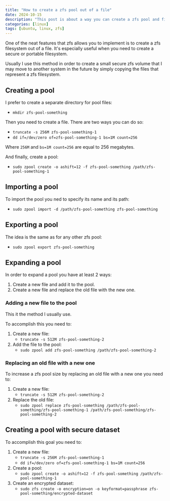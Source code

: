 ```yaml
---
title: "How to create a zfs pool out of a file"
date: 2024-10-15
description: "This post is about a way you can create a zfs pool and filesystem out of a single file or series of files"
categories: [linux]
tags: [ubuntu, linux, zfs]
---
```


One of the neat features that zfs allows you to implement is to create a zfs filesystem out of a file.
It's especially useful when you need to create a secure or portable filesystem.

Usually I use this method in order to create a small secure zfs volume that I may move to another system in the future by simply copying the files that represent a zfs filesystem.

## Creating a pool
I prefer to create a separate directory for pool files:
* `mkdir zfs-pool-something`

Then you need to create a file.
There are two ways you can do so:
* `truncate -s 256M zfs-pool-something-1`
* `dd if=/dev/zero of=zfs-pool-something-1 bs=1M count=256`

Where `256M` and `bs=1M count=256` are equal to 256 megabytes.

And finally, create a pool:
* `sudo zpool create -o ashift=12 -f zfs-pool-something /path/zfs-pool-something-1`

## Importing a pool
To import the pool you ned to specify its name and its path:
* `sudo zpool import -d /path/zfs-pool-something zfs-pool-something`

## Exporting a pool
The idea is the same as for any other zfs pool:
* `sudo zpool export zfs-pool-something`

## Expanding a pool
In order to expand a pool you have at least 2 ways:
1. Create a new file and add it to the pool.
2. Create a new file and replace the old file with the new one.

### Adding a new file to the pool
This it the method I usually use.

To accomplish this you need to:
1. Create a new file:
    * `truncate -s 512M zfs-pool-something-2`
2. Add the file to the pool:
    * `sudo zpool add zfs-pool-something /path/zfs-pool-something-2`

### Replacing an old file with a new one
To increase a zfs pool size by replacing an old file with a new one you need to:
1. Create a new file:
    * `truncate -s 512M zfs-pool-something-2`
2. Replace the old file:
    * `sudo zpool replace zfs-pool-something /path/zfs-pool-something/zfs-pool-something-1 /path/zfs-pool-something/zfs-pool-something-2`

## Creating a pool with secure dataset
To accomplish this goal you need to:
1. Create a new file:
    * `truncate -s 256M zfs-pool-something-1`
    * `dd if=/dev/zero of=zfs-pool-something-1 bs=1M count=256`
2. Create a pool:
    * `sudo zpool create -o ashift=12 -f zfs-pool-something /path/zfs-pool-something-1`
3. Create an encrypted dataset:
    * `sudo zfs create -o encryption=on -o keyformat=passphrase zfs-pool-something/encrypted-dataset`
